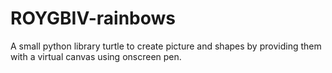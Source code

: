 # ROYGBIV-rainbows
A small python library turtle to create picture and shapes by providing them with a virtual canvas using onscreen pen.
